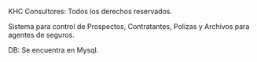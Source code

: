 KHC Consultores: Todos los derechos reservados.

Sistema para control de Prospectos, Contratantes, Polizas y Archivos para agentes de seguros.

DB: Se encuentra en Mysql.
